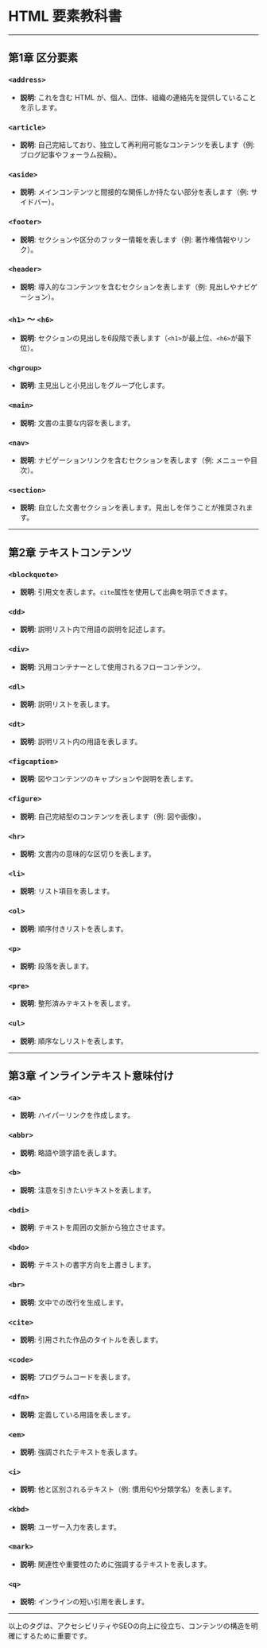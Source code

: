 # HTML 要素教科書

---

## 第1章 区分要素

### `<address>`
- **説明**: これを含む HTML が、個人、団体、組織の連絡先を提供していることを示します。

### `<article>`
- **説明**: 自己完結しており、独立して再利用可能なコンテンツを表します（例: ブログ記事やフォーラム投稿）。

### `<aside>`
- **説明**: メインコンテンツと間接的な関係しか持たない部分を表します（例: サイドバー）。

### `<footer>`
- **説明**: セクションや区分のフッター情報を表します（例: 著作権情報やリンク）。

### `<header>`
- **説明**: 導入的なコンテンツを含むセクションを表します（例: 見出しやナビゲーション）。

### `<h1>` ～ `<h6>`
- **説明**: セクションの見出しを6段階で表します（`<h1>`が最上位、`<h6>`が最下位）。

### `<hgroup>`
- **説明**: 主見出しと小見出しをグループ化します。

### `<main>`
- **説明**: 文書の主要な内容を表します。

### `<nav>`
- **説明**: ナビゲーションリンクを含むセクションを表します（例: メニューや目次）。

### `<section>`
- **説明**: 自立した文書セクションを表します。見出しを伴うことが推奨されます。

---

## 第2章 テキストコンテンツ

### `<blockquote>`
- **説明**: 引用文を表します。`cite`属性を使用して出典を明示できます。

### `<dd>`
- **説明**: 説明リスト内で用語の説明を記述します。

### `<div>`
- **説明**: 汎用コンテナーとして使用されるフローコンテンツ。

### `<dl>`
- **説明**: 説明リストを表します。

### `<dt>`
- **説明**: 説明リスト内の用語を表します。

### `<figcaption>`
- **説明**: 図やコンテンツのキャプションや説明を表します。

### `<figure>`
- **説明**: 自己完結型のコンテンツを表します（例: 図や画像）。

### `<hr>`
- **説明**: 文書内の意味的な区切りを表します。

### `<li>`
- **説明**: リスト項目を表します。

### `<ol>`
- **説明**: 順序付きリストを表します。

### `<p>`
- **説明**: 段落を表します。

### `<pre>`
- **説明**: 整形済みテキストを表します。

### `<ul>`
- **説明**: 順序なしリストを表します。

---

## 第3章 インラインテキスト意味付け

### `<a>`
- **説明**: ハイパーリンクを作成します。

### `<abbr>`
- **説明**: 略語や頭字語を表します。

### `<b>`
- **説明**: 注意を引きたいテキストを表します。

### `<bdi>`
- **説明**: テキストを周囲の文脈から独立させます。

### `<bdo>`
- **説明**: テキストの書字方向を上書きします。

### `<br>`
- **説明**: 文中での改行を生成します。

### `<cite>`
- **説明**: 引用された作品のタイトルを表します。

### `<code>`
- **説明**: プログラムコードを表します。

### `<dfn>`
- **説明**: 定義している用語を表します。

### `<em>`
- **説明**: 強調されたテキストを表します。

### `<i>`
- **説明**: 他と区別されるテキスト（例: 慣用句や分類学名）を表します。

### `<kbd>`
- **説明**: ユーザー入力を表します。

### `<mark>`
- **説明**: 関連性や重要性のために強調するテキストを表します。

### `<q>`
- **説明**: インラインの短い引用を表します。

---

以上のタグは、アクセシビリティやSEOの向上に役立ち、コンテンツの構造を明確にするために重要です。
